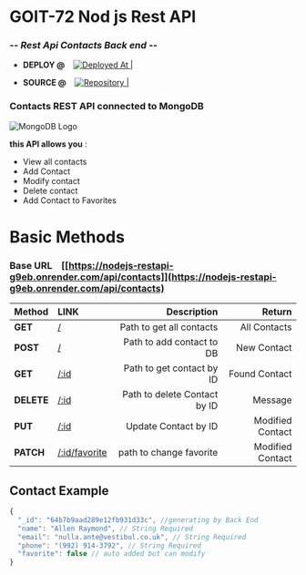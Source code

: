 # GOIT-72 Nod js Rest  API
### _-- Rest Api Contacts Back end --_

- **DEPLOY @**  &ensp;  [![Deployed At | ](https://i.ibb.co/zG6DGXq/render-logo-818-C47-ACCA-seeklogo-com.png)](https://nodejs-restapi-g9eb.onrender.com/api/contacts)  &ensp;   &ensp; 

- **SOURCE @**  &ensp; 
[![Repository |](https://i.ibb.co/j3TLp8G/github-logo-vector.png)](https://github.com/NovicovMykhailo/nodejs-homework-RestApi.git) &ensp; &ensp; 

### Contacts REST API  connected to MongoDB 
![MongoDB Logo](https://i.ibb.co/Ht5xNDz/Mongo-db-logo-1.png)


__this API allows you__ :
- View all contacts
- Add Contact
- Modify contact
- Delete contact
- Add Contact to Favorites

# Basic Methods
 

### Base URL &ensp;  [[https://nodejs-restapi-g9eb.onrender.com/api/contacts]](https://nodejs-restapi-g9eb.onrender.com/api/contacts) 

| Method    | LINK    | Description   | Return |
| :---      |  :----  |          ---: |   ---:|
| **GET**  | [/](https://nodejs-restapi-g9eb.onrender.com/api/contacts) | Path to get all contacts | All Contacts
| **POST** | [/](https://nodejs-restapi-g9eb.onrender.com/api/contacts) | Path to add contact to DB | New Contact
| **GET** | [/:id](https://nodejs-restapi-g9eb.onrender.com/api/contacts?:id) | Path to get contact by ID | Found Contact
| **DELETE** | [/:id](https://nodejs-restapi-g9eb.onrender.com/api/contacts/:id)  | Path to delete Contact by ID | Message
| **PUT** | [/:id](https://nodejs-restapi-g9eb.onrender.com/api/contacts/:id)  | Update Contact by ID | Modified Contact
| **PATCH** | [/:id/favorite](https://nodejs-restapi-g9eb.onrender.com/api/contacts/:id/favorite) | path to change favorite |  Modified Contact


## Contact Example
```js
{
  "_id": "64b7b9aad289e12fb931d33c", //generating by Back End
  "name": "Allen Raymond", // String Required
  "email": "nulla.ante@vestibul.co.uk", // String Required
  "phone": "(992) 914-3792", // String Required
  "favorite": false // auto added but can modify
}
```



